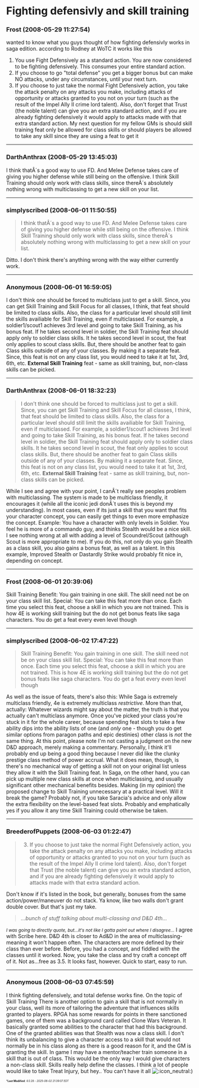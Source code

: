 # Fighting defensivly and skill training

### **Frost** (2008-05-29 11:27:54)

wanted to know what you guys thought of how fighting defensivly works in saga edition.
according to Rodney at WoTC it works like this
1) You use Fight Defensively as a standard action. You are now considered to be fighting defensively. This consumes your entire standard action.
2) If you choose to go "total defense" you get a bigger bonus but can make NO attacks, under any circumstances, until your next turn.
3) If you choose to just take the normal Fight Defensively action, you take the attack penalty on any attacks you make, including attacks of opportunity or attacks granted to you not on your turn (such as the result of the Impel Ally II crime lord talent). Also, don't forget that Trust (the noble talent) can give you an extra standard action, and if you are already fighting defensively it would apply to attacks made with that extra standard action.
My next question for my fellow GMs is should skill training feat only be allowed for class skills or should players be allowed to take any skill since they are using a feat to get it

---

### **DarthAnthrax** (2008-05-29 13:45:03)

I think thatÂ´s a good way to use FD. And Melee Defense takes care of giving you higher defense while still being on the offensive.
I think Skill Training should only work with class skills, since thereÂ´s absolutely nothing wrong with multiclassing to get a new skill on your list.

---

### **simplyscribed** (2008-06-01 11:50:55)

> I think thatÂ´s a good way to use FD. And Melee Defense takes care of giving you higher defense while still being on the offensive.
> I think Skill Training should only work with class skills, since thereÂ´s absolutely nothing wrong with multiclassing to get a new skill on your list.

Ditto. I don't think there's anything wrong with the way either currently work.

---

### **Anonymous** (2008-06-01 16:59:05)

I don't think one should be forced to multiclass just to get a skill.
Since, you can get Skill Training and Skill Focus for all classes, I think, that feat should be limited to class skills. Also, the class for a particular level should still limit the skills availiable for Skill Training, even if multiclassed. For example, a soldier1/scout1 achieves 3rd level and going to take Skill Training, as his bonus feat. If he takes second level in soldier, the Skill Training feat should apply only to soldier class skills. It he takes second level in scout, the feat only applies to scout class skills.
But, there should be another feat to gain Class skills outside of any of your classes. By making it a separate feat. Since, this feat is not on any class list, you would need to take it at 1st, 3rd, 6th, etc.
**External Skill Training** feat - same as skill training, but, non-class skills can be picked.

---

### **DarthAnthrax** (2008-06-01 18:32:23)

> I don&#39;t think one should be forced to multiclass just to get a skill.
> Since, you can get Skill Training and Skill Focus for all classes, I think, that feat should be limited to class skills. Also, the class for a particular level should still limit the skills availiable for Skill Training, even if multiclassed. For example, a soldier1/scout1 achieves 3rd level and going to take Skill Training, as his bonus feat. If he takes second level in soldier, the Skill Training feat should apply only to soldier class skills. It he takes second level in scout, the feat only applies to scout class skills.
> But, there should be another feat to gain Class skills outside of any of your classes. By making it a separate feat. Since, this feat is not on any class list, you would need to take it at 1st, 3rd, 6th, etc.
> **External Skill Training** feat - same as skill training, but, non-class skills can be picked.

While I see and agree with your point, I canÂ´t really see peoples problem with multiclassing. The system is made to be multiclass friendly, it encourages it (while all the iconic jedi donÂ´t uses this is beyond my understanding). In most cases, even if its just a skill that you want that fits your character concept, you can easily get things to even more emphasize the concept.
Example: You have a character with only levels in Soldier. You feel he is more of a commando guy, and thinks Stealth would be a nice skill. I see nothing wrong at all with adding a level of Scoundrel/Scout (although Scout is more appropriate to me). If you do this, not only do you gain Stealth as a class skill, you also gains a bonus feat, as well as a talent. In this example, Improved Stealth or Dastardly Strike would probably fit nice in, depending on concept.

---

### **Frost** (2008-06-01 20:39:06)

Skill Training
Benefit: You gain training in one skill. The skill
need not be on your class skill list.
Special: You can take this feat more than once.
Each time you select this feat, choose a skill in which
you are not trained.
This is how 4E is working skill training but the do not get bonus feats like saga characters. You do get a feat every even level though

---

### **simplyscribed** (2008-06-02 17:47:22)

> Skill Training
> Benefit: You gain training in one skill. The skill
> need not be on your class skill list.
> Special: You can take this feat more than once.
> Each time you select this feat, choose a skill in which
> you are not trained.
> This is how 4E is working skill training but the do not get bonus feats like saga characters. You do get a feat every even level though

As well as the issue of feats, there's also this:
While Saga is extremely multiclass friendly, 4e is extremely multiclass *restrictive*. More than that, actually: Whatever wizards might say about the matter, the truth is that you actually can't multiclass anymore. Once you've picked your class you're stuck in it for the whole career, because spending feat slots to take a few ability dips into the ability lists of one (and *only* one - though you do get similar options from paragon paths and epic destinies) other class is *not* the same thing.
At this point, please note I'm not casting a judgment on the new D&D approach, merely making a commentary. Personally, I think it'll probably end up being a good thing because I never did like the clunky prestige class method of power accrual.
What it does mean, though, is there's no mechanical way of getting a skill not on your original list unless they allow it with the Skill Training feat. In Saga, on the other hand, you can pick up multiple new class skills at once when multiclassing, and usually significant other mechanical benefits besides.
Making (in my opinion) the proposed change to Skill Training unnecessary at a practical level. Will it break the game? Probably not, if you take Saracia's advice and only allow the extra flexibility on the level-based feat slots. Probably and emphatically yes if you allow it any time Skill Training could otherwise be taken.

---

### **BreederofPuppets** (2008-06-03 01:22:47)

> 3) If you choose to just take the normal Fight Defensively action, you take the attack penalty on any attacks you make, including attacks of opportunity or attacks granted to you not on your turn (such as the result of the Impel Ally II crime lord talent). Also, don&#39;t forget that Trust (the noble talent) can give you an extra standard action, and if you are already fighting defensively it would apply to attacks made with that extra standard action.

Don't know if it's listed in the book, but generally, bonuses from the same action/power/maneuver do not stack. Ya know, like two walls don't grant double cover.
But that's just my take.
> *&#8230;bunch of stuff talking about multi-classing and D&amp;D 4th&#8230;*

*<span style="font-size: 0.85em;">I was going to directly quote, but&#8230;it&#39;s not like I gotta point out where I disagree&#8230;</span>*
I agree with Scribe here. D&D 4th is closer to Ad&D in the area of multiclassing- meaning it won't happen often. The characters are more defined by their class than ever before. Before, you had a concept, and fiddled with the classes until it worked. Now, you take the class and try craft a concept off of it. Not as...free as 3.5.
It looks fast, however. Quick to start, easy to run.

---

### **Anonymous** (2008-06-03 07:45:59)

I think fighting defensively, and total defense works fine.
On the topic of Skill Training
There is another option to gain a skill that is not normally in your class, well its more of tailoring the adventure that influences skills granted to players.
RPGA has some rewards for points in there sanctioned games, one of them was a background card called Clone Wars Veteran. It basically granted some abilities to the character that had this background. One of the granted abilities was that Stealth was now a class skill.
I don't think its unbalancing to give a character access to a skill that would not normally be in his class along as there is a good reason for it, and the GM is granting the skill.
In game I may have a mentor/teacher train someone in a skill that is out of class.
This would be the only way I would give characters a non-class skill. Skills really help define the classes. I think a lot of people would like to take Treat Injury, but hey.. You can't have it all <!-- s:- -->![:icon_neutral:](https://i.ibb.co/zdkGtP3/icon-neutral.gif)<!-- s:- -->)



<span style="font-size: 0.5em;">***Last Modified**: 4.0.28 - *2025-06-02 21:39:07 EDT*</span>
